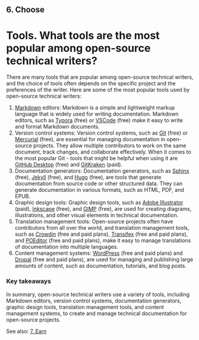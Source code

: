 ## 6. Choose

# Tools. What tools are the most popular among open-source technical writers?
There are many tools that are popular among open-source technical writers, and the choice of tools often depends on the specific project and the preferences of the writer. Here are some of the most popular tools used by open-source technical writers:

1. [Markdown](https://www.markdownguide.org/) editors: Markdown is a simple and lightweight markup language that is widely used for writing documentation. Markdown editors, such as [Typora](https://typora.io/) (free) or [VSCode](https://code.visualstudio.com/) (free) make it easy to write and format Markdown documents.
2. Version control systems: Version control systems, such as [Git](https://git-scm.com/) (free) or [Mercurial](https://www.mercurial-scm.org/) (free), are essential for managing documentation in open-source projects. They allow multiple contributors to work on the same document, track changes, and collaborate effectively. When it comes to the most popular Git - tools that might be helpful when using it are [GitHub Desktop](https://desktop.github.com/) (free) and [GitKraken](https://www.gitkraken.com/) (paid).
3. Documentation generators: Documentation generators, such as [Sphinx](https://www.sphinx-doc.org/en/master/) (free), [Jekyll](https://jekyllrb.com/) (free), and [Hugo](https://gohugo.io/) (free), are tools that generate documentation from source code or other structured data. They can generate documentation in various formats, such as HTML, PDF, and EPUB.
4. Graphic design tools: Graphic design tools, such as [Adobe Illustrator](https://www.adobe.com/pl/products/illustrator.html?gclid=CjwKCAjw1YCkBhAOEiwA5aN4ATwn8zSdySnKeZzM9_tBQcc5DGIAD5TSAJtjaGdTiJMVyX_iMrlbnxoC4dcQAvD_BwE&skwcid=AL!3085!3!601096058101!e!!g!!adobe%20illustrator&mv=search&sdid=KCJMVLF6&ef_id=CjwKCAjw1YCkBhAOEiwA5aN4ATwn8zSdySnKeZzM9_tBQcc5DGIAD5TSAJtjaGdTiJMVyX_iMrlbnxoC4dcQAvD_BwE:G:s&s_kwcid=AL!3085!3!601096058101!e!!g!!adobe%20illustrator!1478481577!58339249438&gad=1) (paid), [Inkscape](https://inkscape.org/) (free), and [GIMP](https://www.gimp.org/) (free), are used for creating diagrams, illustrations, and other visual elements in technical documentation.
5. Translation management tools: Open-source projects often have contributors from all over the world, and translation management tools, such as [Crowdin](https://crowdin.com/) (free and paid plans), [Transifex](https://www.transifex.com/) (free and paid plans), and [POEditor](https://poeditor.com/) (free and paid plans), make it easy to manage translations of documentation into multiple languages.
6. Content management systems: [WordPress](https://pl.wordpress.org/) (free and paid plans) and [Drupal](https://www.drupal.org/) (free and paid plans), are used for managing and publishing large amounts of content, such as documentation, tutorials, and blog posts.

### Key takeaways

In summary, open-source technical writers use a variety of tools, including Markdown editors, version control systems, documentation generators, graphic design tools, translation management tools, and content management systems, to create and manage technical documentation for open-source projects.

See also: [7. Earn](earn.md)
